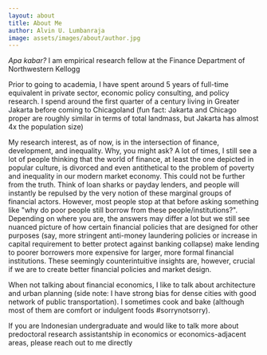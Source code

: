 ```yaml
---
layout: about
title: About Me
author: Alvin U. Lumbanraja
image: assets/images/about/author.jpg
---
```


_Apa kabar?_
I am empirical research fellow at the Finance Department of Northwestern Kellogg

Prior to going to academia, I have spent around 5 years of full-time equivalent in private sector, 
economic policy consulting, and policy research. I spend around the first quarter of a century living 
in Greater Jakarta before coming to Chicagoland (fun fact: Jakarta and Chicago proper are roughly
similar in terms of total landmass, but Jakarta has almost 4x the population size)

My research interest, as of now, is in the intersection of finance, development, and inequality. 
Why, you might ask? A lot of times, I still see a lot of people thinking that the world of finance,
at least the one depicted in popular culture, is divorced and even antithetical to the problem of 
poverty and inequality in our modern market economy. This could not be further from the truth. 
Think of loan sharks or payday lenders, and people will instantly be repulsed by the very notion of
these marginal groups of financial actors. However, most people stop at that before asking something
like "why do poor people still borrow from these people/institutions?". Depending on where you are,
the answers may differ a lot but we still see nuanced picture of how certain financial policies that
are designed for other purposes (say, more stringent anti-money laundering policies or increase in
capital requirement to better protect against banking collapse) make lending to poorer borrowers 
more expensive for larger, more formal financial institutions. These seemingly counterintuitive
insights are, however, crucial if we are to create better financial policies and market design.

When not talking about financial economics, I like to talk about architecture and urban planning
(side note: I have strong bias for dense cities with good network of public transportation). 
I sometimes cook and bake (although most of them are comfort or indulgent foods #sorrynotsorry).

If you are Indonesian undergraduate and would like to talk more about predoctoral research 
assistantship in economics or economics-adjacent areas, please reach out to me directly
